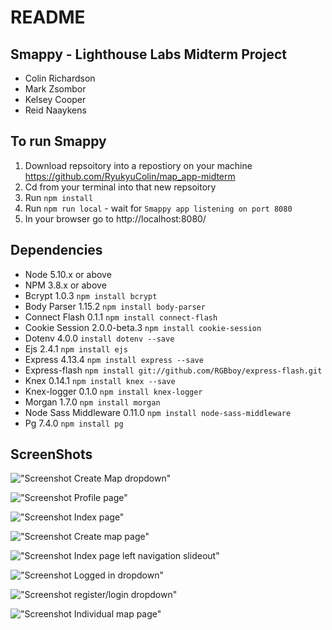 # README

## Smappy - Lighthouse Labs Midterm Project
- Colin Richardson
- Mark Zsombor
- Kelsey Cooper
- Reid Naaykens

## To run Smappy

1. Download repsoitory into a repostiory on your machine
 https://github.com/RyukyuColin/map_app-midterm
2. Cd from your terminal into that new repsoitory
3. Run `npm install`
4. Run `npm run local` - wait for `Smappy app listening on port 8080`
5. In your browser go to http://localhost:8080/



## Dependencies

- Node 5.10.x or above
- NPM 3.8.x or above
- Bcrypt 1.0.3 `npm install bcrypt`
- Body Parser 1.15.2 `npm install body-parser`
- Connect Flash 0.1.1 `npm install connect-flash`
- Cookie Session 2.0.0-beta.3 `npm install cookie-session`
- Dotenv 4.0.0 `install dotenv --save`
- Ejs 2.4.1 `npm install ejs`
- Express 4.13.4 `npm install express --save`
- Express-flash `npm install git://github.com/RGBboy/express-flash.git`
- Knex 0.14.1 `npm install knex --save`
- Knex-logger 0.1.0 `npm install knex-logger`
- Morgan 1.7.0 `npm install morgan`
- Node Sass Middleware 0.11.0 `npm install node-sass-middleware`
- Pg 7.4.0 `npm install pg`

## ScreenShots

!["Screenshot Create Map dropdown"](https://github.com/RyukyuColin/map_app-midterm/blob/master/images/Create-map-dropdown.png?raw=true)

!["Screenshot Profile page"](https://github.com/RyukyuColin/map_app-midterm/blob/master/images/Profile-page.png?raw=true)

!["Screenshot Index page"](https://github.com/RyukyuColin/map_app-midterm/blob/master/images/Smappy_index_page.png?raw=true)

!["Screenshot Create map page"](https://github.com/RyukyuColin/map_app-midterm/blob/master/images/create-map-page.png?raw=true)

!["Screenshot Index page left navigation slideout"](https://github.com/RyukyuColin/map_app-midterm/blob/master/images/left-navigation-out.png?raw=true)

!["Screenshot Logged in dropdown"](https://github.com/RyukyuColin/map_app-midterm/blob/master/images/logged-in-dropdown.png?raw=true)

!["Screenshot register/login dropdown"](https://github.com/RyukyuColin/map_app-midterm/blob/master/images/login:register-slideout.png?raw=true)

!["Screenshot Individual map page"](https://github.com/RyukyuColin/map_app-midterm/blob/master/images/map-page.png?raw=true)


